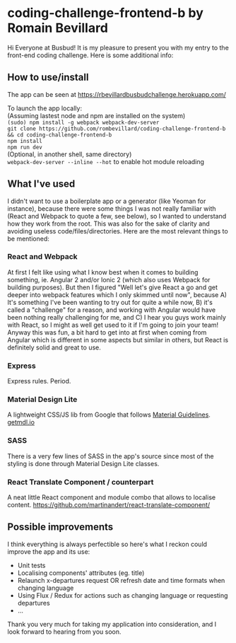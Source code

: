 # coding-challenge-frontend-b by Romain Bevillard

Hi Everyone at Busbud! 
It is my pleasure to present you with my entry to the front-end coding challenge. Here is some additional info:

## How to use/install
The app can be seen at https://rbevillardbusbudchallenge.herokuapp.com/  

To launch the app locally:  
(Assuming lastest node and npm are installed on the system)  
`(sudo) npm install -g webpack webpack-dev-server`  
`git clone https://github.com/rombevillard/coding-challenge-frontend-b && cd coding-challenge-frontend-b`  
`npm install`  
`npm run dev`  
(Optional, in another shell, same directory)  
`webpack-dev-server --inline --hot` to enable hot module reloading

## What I've used
I didn't want to use a boilerplate app or a generator (like Yeoman for instance), because there were some things I was not really familiar with (React and Webpack to quote a few, see below), so I wanted to understand how they work from the root. This was also for the sake of clarity and avoiding useless code/files/directories. Here are the most relevant things to be mentioned:

### React and Webpack
At first I felt like using what I know best when it comes to building something, ie. Angular 2 and/or Ionic 2 (which also uses Webpack for building purposes). But then I figured "Well let's give React a go and get deeper into webpack features which I only skimmed until now", because A) It's something I've been wanting to try out for quite a while now, B) it's called a "challenge" for a reason, and working with Angular would have been nothing really challenging for me, and C) I hear you guys work mainly with React, so I might as well get used to it if I'm going to join your team! Anyway this was fun, a bit hard to get into at first when coming from Angular which is different in some aspects but similar in others, but React is definitely solid and great to use.
### Express
Express rules. Period.
### Material Design Lite
A lightweight CSS/JS lib from Google that follows [Material Guidelines](https://material.google.com/).  
[getmdl.io](https://getmdl.io/)
### SASS
There is a very few lines of SASS in the app's source since most of the styling is done through Material Design Lite classes.
### React Translate Component / counterpart
A neat little React component and module combo that allows to localise content. https://github.com/martinandert/react-translate-component/

## Possible improvements
I think everything is always perfectible so here's what I reckon could improve the app and its use:

* Unit tests
* Localising components' attributes (eg. title)
* Relaunch x-departures request OR refresh date and time formats when changing language
* Using Flux / Redux for actions such as changing language or requesting departures
* ...

Thank you very much for taking my application into consideration, and I look forward to hearing from you soon.

